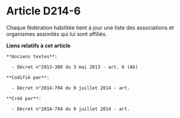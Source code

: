 # Article D214-6

Chaque fédération habilitée tient à jour une liste des associations et organismes assimilés qui lui sont affiliés.

**Liens relatifs à cet article**

	**Anciens textes**:

	  - Décret n°2013-380 du 3 mai 2013 - art. 6 (Ab)

	**Codifié par**:

	  - Décret n°2014-794 du 9 juillet 2014 - art.

	**Créé par**:

	  - Décret n°2014-794 du 9 juillet 2014 - art.
